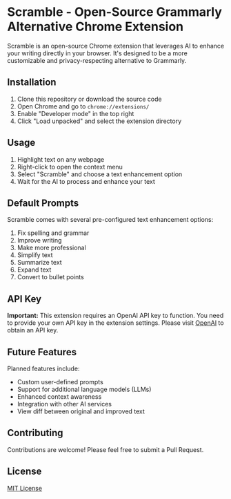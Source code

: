 # Scramble - Open-Source Grammarly Alternative Chrome Extension

Scramble is an open-source Chrome extension that leverages AI to enhance your writing directly in your browser. It's designed to be a more customizable and privacy-respecting alternative to Grammarly.

## Installation

1. Clone this repository or download the source code
2. Open Chrome and go to `chrome://extensions/`
3. Enable "Developer mode" in the top right
4. Click "Load unpacked" and select the extension directory

## Usage

1. Highlight text on any webpage
2. Right-click to open the context menu
3. Select "Scramble" and choose a text enhancement option
4. Wait for the AI to process and enhance your text

## Default Prompts

Scramble comes with several pre-configured text enhancement options:

1. Fix spelling and grammar
2. Improve writing
3. Make more professional
4. Simplify text
5. Summarize text
6. Expand text
7. Convert to bullet points

## API Key

**Important:** This extension requires an OpenAI API key to function. You need to provide your own API key in the extension settings. Please visit [OpenAI](https://openai.com/) to obtain an API key.

## Future Features

Planned features include:

- Custom user-defined prompts
- Support for additional language models (LLMs)
- Enhanced context awareness
- Integration with other AI services
- View diff between original and improved text

## Contributing

Contributions are welcome! Please feel free to submit a Pull Request.

## License

[MIT License](LICENSE)

